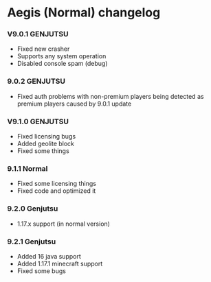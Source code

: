 # Aegis (Normal) changelog

### V9.0.1 GENJUTSU
- Fixed new crasher
- Supports any system operation
- Disabled console spam (debug)

### 9.0.2 GENJUTSU
- Fixed auth problems with non-premium players being detected as premium players caused by 9.0.1 update

### V9.1.0 GENJUTSU
- Fixed licensing bugs
- Added geolite block
- Fixed some things

### 9.1.1 Normal
- Fixed some licensing things
- Fixed code and optimized it

### 9.2.0 Genjutsu
- 1.17.x support (in normal version)

### 9.2.1 Genjutsu
- Added 16 java support
- Added 1.17.1 minecraft support
- Fixed some bugs